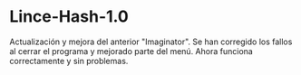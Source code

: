 # Lince-Hash-1.0
Actualización y mejora del anterior "Imaginator". Se han corregido los fallos al cerrar el programa y mejorado parte del menú. Ahora funciona correctamente y sin problemas.
